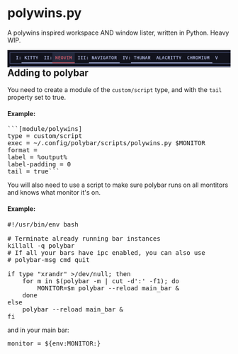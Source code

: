 # polywins.py
A polywins inspired workspace AND window lister, written in Python. Heavy WIP.

<img align="right" src="https://raw.githubusercontent.com/CordlessCoder/polywins.py/main/screenshot.png">

## Adding to polybar

You need to create a module of the `custom/script` type, and with the `tail` property set to true.
#### Example:
<pre lang=ini>```[module/polywins]
type = custom/script
exec = ~/.config/polybar/scripts/polywins.py $MONITOR
format = <label>
label = %output%
label-padding = 0
tail = true```</pre>

You will also need to use a script to make sure polybar runs on all montitors and knows what monitor it's on.
#### Example:
<pre lang=bash>#!/usr/bin/env bash

# Terminate already running bar instances
killall -q polybar
# If all your bars have ipc enabled, you can also use
# polybar-msg cmd quit

if type "xrandr" >/dev/null; then
	for m in $(polybar -m | cut -d':' -f1); do
		MONITOR=$m polybar --reload main_bar &
	done
else
	polybar --reload main_bar &
fi</pre>

and in your main bar:
<pre lang=ini>monitor = ${env:MONITOR:}</pre>
